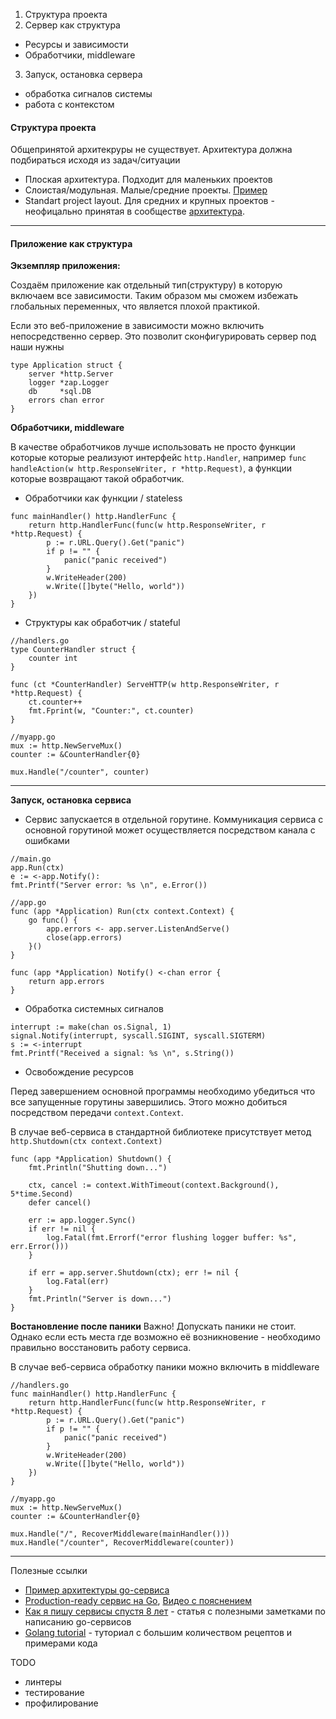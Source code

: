 1. Структура проекта
2. Сервер как структура
  * Ресурсы и зависимости
  * Обработчики, middleware
3. Запуск, остановка сервера 
  * обработка сигналов системы
  * работа с контекстом

<h4>Структура проекта</h4>

Общепринятой архитекруры не существует. Архитектура должна подбираться исходя из задач/ситуации

* Плоская архитектура. Подходит для маленьких проектов
* Слоистая/модульная. Малые/средние проекты. [Пример](https://github.com/oralordos/separation/blob/master/main.go)
* Standart project layout. Для средних и крупных проектов - неофицально принятая в сообществе [архитектура](https://github.com/golang-standards/project-layout).

---

<h4>Приложение как структура</h4>

**Экземпляр приложения:** 

Создаём приложение как отдельный тип(структуру) в которую включаем все зависимости. Таким образом мы сможем избежать глобальных переменных, что является плохой практикой.

Если это веб-приложение в зависимости можно включить непосредственно сервер. Это позволит сконфигурировать сервер под наши нужны

```golang
type Application struct {
	server *http.Server
	logger *zap.Logger
	db     *sql.DB
	errors chan error
}
```

**Обработчики, middleware**

В качестве обработчиков лучше использовать не просто функции которые которые реализуют интерфейс `http.Handler`, 
например `func handleAction(w http.ResponseWriter, r *http.Request)`, а функции которые возвращают такой обработчик.

* Обработчики как функции / stateless

```golang
func mainHandler() http.HandlerFunc {
	return http.HandlerFunc(func(w http.ResponseWriter, r *http.Request) {
		p := r.URL.Query().Get("panic")
		if p != "" {
			panic("panic received")
		}
		w.WriteHeader(200)
		w.Write([]byte("Hello, world"))
	})
}
```

* Структуры как обработчик / stateful

```golang
//handlers.go
type CounterHandler struct {
	counter int
}

func (ct *CounterHandler) ServeHTTP(w http.ResponseWriter, r *http.Request) {
	ct.counter++
	fmt.Fprint(w, "Counter:", ct.counter)
}
```

```golang
//myapp.go
mux := http.NewServeMux()
counter := &CounterHandler{0}

mux.Handle("/counter", counter)
```

---

**Запуск, остановка сервиса**

* Сервис запускается в отдельной горутине. Коммуникация сервиса с основной горутиной может осуществляется посредством канала с ошибками

```golang
//main.go
app.Run(ctx)
e := <-app.Notify():
fmt.Printf("Server error: %s \n", e.Error())
```

```golang
//app.go
func (app *Application) Run(ctx context.Context) {
	go func() {
		app.errors <- app.server.ListenAndServe()
		close(app.errors)
	}()
}

func (app *Application) Notify() <-chan error {
	return app.errors
}
```

* Обработка системных сигналов

```golang
interrupt := make(chan os.Signal, 1)
signal.Notify(interrupt, syscall.SIGINT, syscall.SIGTERM)
s := <-interrupt
fmt.Printf("Received a signal: %s \n", s.String())
```

* Освобождение ресурсов

Перед завершением основной программы необходимо убедиться что все запущенные горутины завершились. Этого можно добиться посредством передачи `context.Context`.

В случае веб-сервиса в стандартной библиотеке присутствует метод `http.Shutdown(ctx context.Context)`

```golang
func (app *Application) Shutdown() {
	fmt.Println("Shutting down...")

	ctx, cancel := context.WithTimeout(context.Background(), 5*time.Second)
	defer cancel()

	err := app.logger.Sync()
	if err != nil {
		log.Fatal(fmt.Errorf("error flushing logger buffer: %s", err.Error()))
	}

	if err = app.server.Shutdown(ctx); err != nil {
		log.Fatal(err)
	}
	fmt.Println("Server is down...")
}
```

**Востановление после паники**
Важно! Допускать паники не стоит. Однако если есть места где возможно её возникновение - необходимо правильно восстановить работу сервиса.

В случае веб-сервиса обработку паники можно включить в middleware

```golang
//handlers.go
func mainHandler() http.HandlerFunc {
	return http.HandlerFunc(func(w http.ResponseWriter, r *http.Request) {
		p := r.URL.Query().Get("panic")
		if p != "" {
			panic("panic received")
		}
		w.WriteHeader(200)
		w.Write([]byte("Hello, world"))
	})
}
```

```golang
//myapp.go
mux := http.NewServeMux()
counter := &CounterHandler{0}

mux.Handle("/", RecoverMiddleware(mainHandler()))
mux.Handle("/counter", RecoverMiddleware(counter))
```

---

Полезные ссылки
- [Пример архитектуры go-сервиса](https://github.com/rtbpanda/go-application-template)
- [Production-ready сервис на Go](https://github.com/PetStores/go-simple/tree/base), [Видео с пояснением](https://youtu.be/yxE5zxTOeUI?t=1822)
- [Как я пишу сервисы спустя 8 лет](https://pace.dev/blog/2018/05/09/how-I-write-http-services-after-eight-years.html) - статья с полезными заметками по написанию go-сервисов
- [Golang tutorial](https://tutorialedge.net/golang/) - туториал с большим количеством рецептов и примерами кода 

TODO
* линтеры
* тестирование
* профилирование